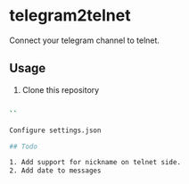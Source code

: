 # telegram2telnet
 Connect your telegram channel to telnet.

## Usage

1. Clone this repository
```bash

``

Configure settings.json

## Todo

1. Add support for nickname on telnet side.
2. Add date to messages
